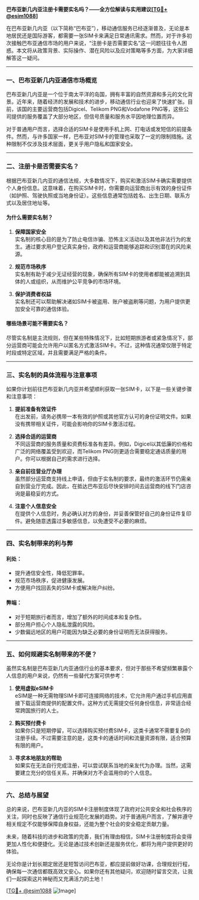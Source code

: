 **巴布亚新几内亚注册卡需要实名吗？——全方位解读与实用建议[[TG💪+ @esim1088](https://t.me/s/esim1088)]**

在巴布亚新几内亚（以下简称“巴布亚”），移动通信服务已经逐渐普及，无论是本地居民还是国际游客，都需要一张SIM卡来满足日常通讯需求。然而，对于许多初次接触巴布亚通信市场的用户来说，“注册卡是否需要实名”这一问题往往令人困惑。本文将从政策背景、实际操作、潜在风险以及应对策略等多方面，为大家详细解答这一疑问。

---

### 一、巴布亚新几内亚通信市场概览

巴布亚新几内亚是一个位于南太平洋的岛国，拥有丰富的自然资源和多元的文化背景。近年来，随着经济的发展和技术的进步，移动通信行业也迎来了快速扩张。目前，该国的主要运营商包括Digicel、Telikom PNG和Vodafone PNG等，这些公司提供的服务覆盖了大部分地区，但信号质量和服务水平因地理位置而异。

对于普通用户而言，选择合适的SIM卡是使用手机上网、打电话或发短信的前提条件。然而，与许多国家一样，巴布亚对SIM卡的管理也采取了一定的限制措施。这种限制不仅涉及技术层面，更关乎用户隐私和国家安全。

---

### 二、注册卡是否需要实名？

根据巴布亚新几内亚的通信法规，大多数情况下，购买和激活SIM卡确实需要提供个人身份信息。这意味着，在购买SIM卡时，你需要向运营商出示有效的身份证件（如护照、驾驶执照或当地身份证）。这些信息通常包括姓名、出生日期、联系方式以及居住地址等。

#### 为什么需要实名制？

1. **保障国家安全**  
   实名制的核心目的是为了防止电信诈骗、恐怖主义活动以及其他非法行为的发生。通过要求用户登记真实身份，政府和运营商能够追踪和识别潜在的风险来源。

2. **规范市场秩序**  
   实名制有助于减少无证经营的现象，确保所有SIM卡的使用者都能被追溯到具体的人或组织，从而维护公平竞争的市场环境。

3. **保护消费者权益**  
   实名制还可以帮助解决诸如SIM卡被盗用、账户被盗刷等问题，为用户提供更加安全可靠的通信体验。

#### 哪些场景可能不需要实名？

尽管实名制是主流规则，但在某些特殊情况下，比如短期旅游者或紧急情况下，部分运营商可能会允许用户以匿名方式激活SIM卡。不过，这种情况通常仅限于特定时段或特定区域，并且需要满足严格的条件。

---

### 三、实名制的具体流程与注意事项

如果你计划前往巴布亚新几内亚并希望顺利获取一张SIM卡，以下是一些关键步骤和注意事项：

1. **提前准备有效证件**  
   在出发前，请务必携带一本有效的护照或其他官方认可的身份证明文件。如果没有携带相关证件，可能会影响你的SIM卡激活过程。

2. **选择合适的运营商**  
   不同运营商的服务质量和资费标准各有差异。例如，Digicel以其低廉的价格和广泛的网络覆盖受到欢迎，而Telikom PNG则更适合需要稳定通话质量的用户。你可以根据自己的需求进行选择。

3. **亲自前往营业厅办理**  
   虽然部分运营商支持线上申请，但由于实名制的要求，最终的激活环节仍需亲自到营业厅完成。因此，在抵达巴布亚后尽快安排时间去运营商的线下门店咨询是最稳妥的方式。

4. **注意个人信息安全**  
   在提供个人信息时，务必确认对方的身份，并妥善保管好自己的身份证件复印件。避免随意透露过多敏感信息，以免遭受不必要的麻烦。

---

### 四、实名制带来的利与弊

#### 利处：
- 提升通信安全性，降低犯罪率。
- 规范市场秩序，促进健康发展。
- 方便用户找回丢失的SIM卡或解决账户纠纷。

#### 弊端：
- 对于短期旅行者而言，增加了额外的时间成本和复杂性。
- 部分用户担心个人隐私泄露的风险。
- 少数偏远地区的用户可能因为缺乏必要的身份证明而无法获得服务。

---

### 五、如何规避实名制带来的不便？

虽然实名制是巴布亚新几内亚通信行业的基本要求，但对于那些不希望频繁暴露个人信息的用户来说，仍然有一些替代方案可供参考：

1. **使用虚拟eSIM卡**  
   eSIM是一种无需物理SIM卡即可连接网络的技术，它允许用户通过手机应用直接下载运营商提供的配置文件。这种方式无需提交任何身份信息，非常适合经常跨国旅行的人士。

2. **购买预付费卡**  
   如果你只是短期停留，可以选择购买预付费SIM卡，这类卡通常不需要复杂的注册手续。不过需要注意的是，这类卡的通话时间和流量资源有限，适合预算有限的用户。

3. **寻求本地朋友的帮助**  
   如果实在无法自行完成注册，可以尝试联系当地的亲友代为办理。当然，这需要建立充分的信任关系，并确保对方不会滥用你的个人信息。

---

### 六、总结与展望

总的来说，巴布亚新几内亚的SIM卡注册制度体现了政府对公共安全和社会秩序的关注，同时也反映了通信行业规范化发展的趋势。对于普通用户而言，了解并遵守相关规定不仅能够保障自身权益，还能为整个社会的安全稳定贡献力量。

未来，随着科技的进步和政策的完善，我们有理由相信，SIM卡注册制度将会变得更加人性化和便捷化。无论是通过技术创新还是服务优化，都将为用户提供更好的体验。

无论你是计划长期定居还是短暂访问巴布亚，都应提前做好功课，合理规划行程，确保每一次通信都既高效又安心。如果你还有其他疑问，欢迎随时留言交流，让我们一起探索这片神秘而又充满活力的土地！

[[TG💪+ @esim1088](https://t.me/s/esim1088) ![Image](https://i.postimg.cc/4NQfJmqS/Snipaste-2025-05-13-00-14-12.png)]